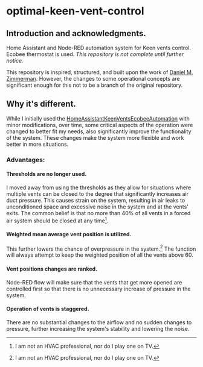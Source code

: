 # optimal-keen-vent-control

## Introduction and acknowledgments.
Home Assistant and Node-RED automation system for Keen vents control. Ecobee thermostat is used.
*This repository is not complete until further notice.*

This repository is inspired, structured, and built upon the work of [Daniel M. Zimmerman](https://github.com/dmzimmerman/HomeAssistantKeenVentsEcobeeAutomation).
However, the changes to some operational concepts are significant enough for this not to be a branch of the original repository.

## Why it's different.
While I initially used the [HomeAssistantKeenVentsEcobeeAutomation](https://github.com/dmzimmerman/HomeAssistantKeenVentsEcobeeAutomation) with minor modifications, over time, some critical aspects of the operation were changed to better fit my needs, also significantly improve the functionality of the system. These changes make the system more flexible and work better in more situations.
### Advantages:
#### Thresholds are no longer used.
I moved away from using the thresholds as they allow for situations where multiple vents can be closed to the degree that significantly increases air duct pressure. This causes strain on the system, resulting in air leaks to unconditioned space and excessive noise in the system and at the vents' exits.
The common belief is that no more than 40% of all vents in a forced air system should be closed at any time[^1].
#### Weighted mean average vent position is utilized.
This further lowers the chance of overpressure in the system.[^1] The function will always attempt to keep the weighted position of all the vents above 60.
#### Vent positions changes are ranked.
Node-RED flow will make sure that the vents that get more opened are controlled first so that there is no unnecessary increase of pressure in the system.
#### Operation of vents is staggered.
There are no substantial changes to the airflow and no sudden changes to pressure, further increasing the system's stability and lowering the noise.














[^1]: I am not an HVAC professional, nor do I play one on TV.
